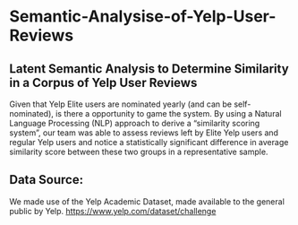 # Semantic-Analysise-of-Yelp-User-Reviews


## Latent Semantic Analysis to Determine Similarity in a Corpus of Yelp User Reviews

Given that Yelp Elite users are nominated yearly (and can be self-nominated), is there a opportunity to game the system. By using a Natural Language Processing (NLP) approach to derive a “similarity scoring system”, our team was able to assess reviews left by Elite Yelp users and regular Yelp users and notice a statistically significant difference in average similarity score between these two groups in a representative sample.

## Data Source:

We made use of the Yelp Academic Dataset, made available to the general public by Yelp. 
https://www.yelp.com/dataset/challenge
